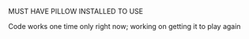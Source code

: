 MUST HAVE PILLOW INSTALLED TO USE

Code works one time only right now; working on getting it to play again
